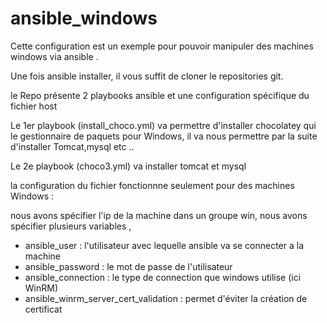 # ansible_windows

Cette configuration est un exemple pour pouvoir manipuler des machines windows via ansible .

Une fois ansible installer, il vous suffit de cloner le repositories git.

le Repo présente 2 playbooks ansible et une configuration spécifique du fichier host

Le 1er playbook (install_choco.yml) va permettre d'installer chocolatey qui le gestionnaire de paquets pour Windows, il va nous permettre par la suite d'installer Tomcat,mysql etc ..

Le 2e playbook (choco3.yml) va installer tomcat et mysql

la configuration du fichier fonctionnne seulement pour des machines Windows : 

nous avons spécifier l'ip de la machine dans un groupe win, nous avons spécifier plusieurs variables ,
 - ansible_user : l'utilisateur avec lequelle ansible va se connecter a la machine
 - ansible_password : le mot de passe de l'utilisateur
 - ansible_connection : le type de connection que windows utilise (ici WinRM)
 - ansible_winrm_server_cert_validation : permet d'éviter la création de certificat 
 
 
 

